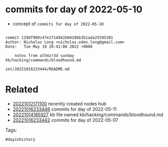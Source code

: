 # commits for day of 2022-05-10

- concept of `commits for day of 2022-05-10`

```

commit 129df980c47e1f14942b0418bb3b1ada25595301
Author: Nicholas Long <nicholas.eden.long@gmail.com>
Date:   Tue May 10 20:41:08 2022 +0000

    notes from alh4zr3d sunday
kb/hacking/commands/bloodhound.md
```

` zet/20221016233444/README.md `

# Related

- [20221012171100](/zet/20221012171100/README.md) recently created nodes hub
- [20221016233446](/zet/20221016233446/README.md) commits for day of 2022-05-11
- [20221014185927](/zet/20221014185927/README.md) kb file named kb/hacking/commands/bloodhound.md
- [20221016233442](/zet/20221016233442/README.md) commits for day of 2022-05-07

Tags:

    #dayinhistory
